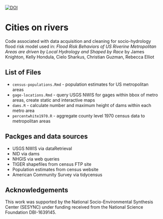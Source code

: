 [![DOI](https://zenodo.org/badge/237534390.svg)](https://zenodo.org/badge/latestdoi/237534390)

# Cities on rivers

Code associated with data acquisition and cleaning for socio-hydrology flood risk model used in: *Flood Risk Behaviors of US Riverine Metropolitan Areas are driven by Local Hydrology and Shaped by Race* by James Knighton, Kelly Hondula, Cielo Sharkus, Christian Guzman, Rebecca Elliot

## List of Files

* `census-populations.Rmd` - population estimates for US metropolitan areas
* `gage-locations.Rmd` - query USGS NWIS for gages within bbox of metro areas, create static and interactive maps
* `dams.R` - calculate number and maximum height of dams within each metro area
* `percentwhite1970.R` - aggregate county level 1970 census data to metropolitan areas

## Packges and data sources

* USGS NWIS via dataRetrieval
* NID via dams
* NHGIS via web queries
* TIGER shapefiles from census FTP site
* Population estimates from census website
* American Community Survey via tidycensus

## Acknowledgements

This work was supported by the National Socio-Environmental Synthesis Center (SESYNC) under funding received from the National Science Foundation DBI-1639145.



